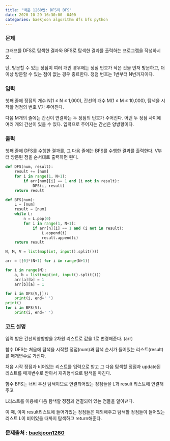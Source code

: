 ```yaml
---
title: "백준 1260번: DFS와 BFS"
date: 2020-10-29 16:30:00 -0400
categories: baekjoon algorithm dfs bfs python
---
```


### 문제
그래프를 DFS로 탐색한 결과와 BFS로 탐색한 결과를 출력하는 프로그램을 작성하시오.

단, 방문할 수 있는 정점이 여러 개인 경우에는 정점 번호가 작은 것을 먼저 방문하고, 더 이상 방문할 수 있는 점이 없는 경우 종료한다. 정점 번호는 1번부터 N번까지이다.

### 입력
첫째 줄에 정점의 개수 N(1 ≤ N ≤ 1,000), 간선의 개수 M(1 ≤ M ≤ 10,000), 탐색을 시작할 정점의 번호 V가 주어진다.

다음 M개의 줄에는 간선이 연결하는 두 정점의 번호가 주어진다. 어떤 두 정점 사이에 여러 개의 간선이 있을 수 있다. 입력으로 주어지는 간선은 양방향이다.

### 출력
첫째 줄에 DFS를 수행한 결과를, 그 다음 줄에는 BFS를 수행한 결과를 출력한다. V부터 방문된 점을 순서대로 출력하면 된다.

```python
def DFS(num, result):
    result += [num]
    for i in range(1, N+1):
        if arr[num][i] == 1 and (i not in result):
            DFS(i, result)
    return result

def BFS(num):
    L = [num]
    result = [num]
    while L:
        n = L.pop(0)
        for i in range(1, N+1):
            if arr[n][i] == 1 and (i not in result):
                L.append(i)
                result.append(i)
    return result

N, M, V = list(map(int, input().split()))

arr = [[0]*(N+1) for i in range(N+1)]

for i in range(M):
    a, b = list(map(int, input().split()))
    arr[a][b] = 1
    arr[b][a] = 1

for i in DFS(V,[]):
    print(i, end=' ')
print()
for i in BFS(V):
    print(i, end=' ')
```

### 코드 설명
입력 받은 간선의양방향을 2차원 리스트로 값을 1로 변경해준다. (arr)

함수 DFS는 처음에 탐색을 시작할 정점(num)과 탐색 순서가 들어있는 리스트(result)를 매개변수로 가진다.

처음 시작 정점과 비어있는 리스트를 입력으로 받고 그 다음 탐색할 정점과 update된 리스트를 매개변수로 받아서 재귀형식으로 탐색을 마친다.

함수 BFS는 너비 우선 탐색이므로 연결되어있는 정점들을 L과 result 리스트에 연결해주고

L리스트를 이용해 다음 탐색할 정점과 연결되어 있는 점들을 알아낸다. 

이 때, 이미 result리스트에 들어가있는 정점들은 제외해주고 탐색할 정점들이 들어있는 리스트 L이 비어있을 때까지 탐색하고 return해준다.


### 문제출처 : [baekjoon1260]

[baekjoon1260]: https://www.acmicpc.net/problem/1260
